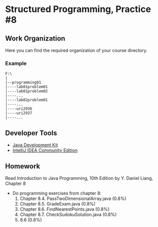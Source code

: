 Structured Programming, Practice #8
===================================

## Work Organization

Here you can find the required organization of your course directory.

### Example

```
F:\
|
|--programming01
|----lab01problem01
|----lab01problem02
|----...
|----lab02problem01
|----...
|----uri2936
|----uri2937
|----...
```

## Developer Tools

* [Java Development Kit](https://www.oracle.com/technetwork/java/javase/downloads/jdk12-downloads-5295953.html)
* [IntelliJ IDEA Community Edition](https://www.jetbrains.com/idea/)

## Homework

Read Introduction to Java Programming, 10th Edition by Y. Daniel Liang, Chapter 8

* Do programming exercises from chapter 8:
  1. Chapter 8.4. PassTwoDimensionalArray.java (0.8%)
  2. Chapter 8.5. GradeExam.java (0.8%)
  3. Chapter 8.6. FindNearestPoints.java (0.8%)
  4. Chapter 8.7. CheckSudokuSolution.java (0.8%)
  5. 8.6 (0.8%)
